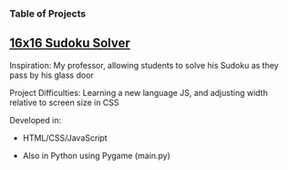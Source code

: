 ### Table of Projects

## [16x16 Sudoku Solver](https://steven-phun.github.io/Steven-Phun/16x16-Sudoku-Solver)

Inspiration: My professor, allowing students to solve his Sudoku as they pass by his glass door

Project Difficulties: Learning a new language JS, and adjusting width relative to screen size in CSS

Developed in:

- HTML/CSS/JavaScript

- Also in Python using Pygame (main.py) 
